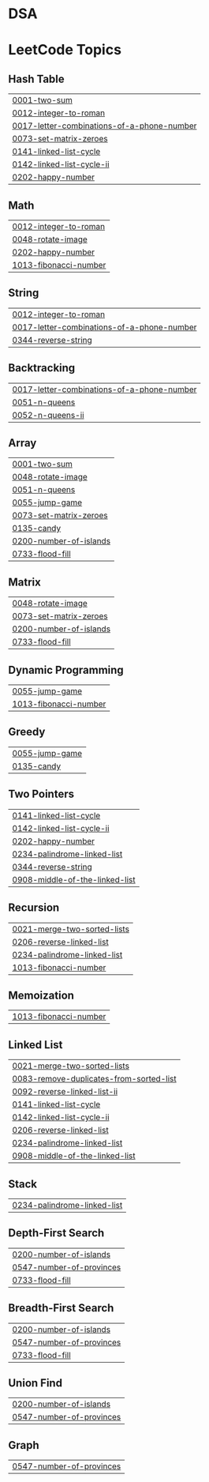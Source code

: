 # DSA
<!---LeetCode Topics Start-->
# LeetCode Topics
## Hash Table
|  |
| ------- |
| [0001-two-sum](https://github.com/zorawarMahal/DSA/tree/master/0001-two-sum) |
| [0012-integer-to-roman](https://github.com/zorawarMahal/DSA/tree/master/0012-integer-to-roman) |
| [0017-letter-combinations-of-a-phone-number](https://github.com/zorawarMahal/DSA/tree/master/0017-letter-combinations-of-a-phone-number) |
| [0073-set-matrix-zeroes](https://github.com/zorawarMahal/DSA/tree/master/0073-set-matrix-zeroes) |
| [0141-linked-list-cycle](https://github.com/zorawarMahal/DSA/tree/master/0141-linked-list-cycle) |
| [0142-linked-list-cycle-ii](https://github.com/zorawarMahal/DSA/tree/master/0142-linked-list-cycle-ii) |
| [0202-happy-number](https://github.com/zorawarMahal/DSA/tree/master/0202-happy-number) |
## Math
|  |
| ------- |
| [0012-integer-to-roman](https://github.com/zorawarMahal/DSA/tree/master/0012-integer-to-roman) |
| [0048-rotate-image](https://github.com/zorawarMahal/DSA/tree/master/0048-rotate-image) |
| [0202-happy-number](https://github.com/zorawarMahal/DSA/tree/master/0202-happy-number) |
| [1013-fibonacci-number](https://github.com/zorawarMahal/DSA/tree/master/1013-fibonacci-number) |
## String
|  |
| ------- |
| [0012-integer-to-roman](https://github.com/zorawarMahal/DSA/tree/master/0012-integer-to-roman) |
| [0017-letter-combinations-of-a-phone-number](https://github.com/zorawarMahal/DSA/tree/master/0017-letter-combinations-of-a-phone-number) |
| [0344-reverse-string](https://github.com/zorawarMahal/DSA/tree/master/0344-reverse-string) |
## Backtracking
|  |
| ------- |
| [0017-letter-combinations-of-a-phone-number](https://github.com/zorawarMahal/DSA/tree/master/0017-letter-combinations-of-a-phone-number) |
| [0051-n-queens](https://github.com/zorawarMahal/DSA/tree/master/0051-n-queens) |
| [0052-n-queens-ii](https://github.com/zorawarMahal/DSA/tree/master/0052-n-queens-ii) |
## Array
|  |
| ------- |
| [0001-two-sum](https://github.com/zorawarMahal/DSA/tree/master/0001-two-sum) |
| [0048-rotate-image](https://github.com/zorawarMahal/DSA/tree/master/0048-rotate-image) |
| [0051-n-queens](https://github.com/zorawarMahal/DSA/tree/master/0051-n-queens) |
| [0055-jump-game](https://github.com/zorawarMahal/DSA/tree/master/0055-jump-game) |
| [0073-set-matrix-zeroes](https://github.com/zorawarMahal/DSA/tree/master/0073-set-matrix-zeroes) |
| [0135-candy](https://github.com/zorawarMahal/DSA/tree/master/0135-candy) |
| [0200-number-of-islands](https://github.com/zorawarMahal/DSA/tree/master/0200-number-of-islands) |
| [0733-flood-fill](https://github.com/zorawarMahal/DSA/tree/master/0733-flood-fill) |
## Matrix
|  |
| ------- |
| [0048-rotate-image](https://github.com/zorawarMahal/DSA/tree/master/0048-rotate-image) |
| [0073-set-matrix-zeroes](https://github.com/zorawarMahal/DSA/tree/master/0073-set-matrix-zeroes) |
| [0200-number-of-islands](https://github.com/zorawarMahal/DSA/tree/master/0200-number-of-islands) |
| [0733-flood-fill](https://github.com/zorawarMahal/DSA/tree/master/0733-flood-fill) |
## Dynamic Programming
|  |
| ------- |
| [0055-jump-game](https://github.com/zorawarMahal/DSA/tree/master/0055-jump-game) |
| [1013-fibonacci-number](https://github.com/zorawarMahal/DSA/tree/master/1013-fibonacci-number) |
## Greedy
|  |
| ------- |
| [0055-jump-game](https://github.com/zorawarMahal/DSA/tree/master/0055-jump-game) |
| [0135-candy](https://github.com/zorawarMahal/DSA/tree/master/0135-candy) |
## Two Pointers
|  |
| ------- |
| [0141-linked-list-cycle](https://github.com/zorawarMahal/DSA/tree/master/0141-linked-list-cycle) |
| [0142-linked-list-cycle-ii](https://github.com/zorawarMahal/DSA/tree/master/0142-linked-list-cycle-ii) |
| [0202-happy-number](https://github.com/zorawarMahal/DSA/tree/master/0202-happy-number) |
| [0234-palindrome-linked-list](https://github.com/zorawarMahal/DSA/tree/master/0234-palindrome-linked-list) |
| [0344-reverse-string](https://github.com/zorawarMahal/DSA/tree/master/0344-reverse-string) |
| [0908-middle-of-the-linked-list](https://github.com/zorawarMahal/DSA/tree/master/0908-middle-of-the-linked-list) |
## Recursion
|  |
| ------- |
| [0021-merge-two-sorted-lists](https://github.com/zorawarMahal/DSA/tree/master/0021-merge-two-sorted-lists) |
| [0206-reverse-linked-list](https://github.com/zorawarMahal/DSA/tree/master/0206-reverse-linked-list) |
| [0234-palindrome-linked-list](https://github.com/zorawarMahal/DSA/tree/master/0234-palindrome-linked-list) |
| [1013-fibonacci-number](https://github.com/zorawarMahal/DSA/tree/master/1013-fibonacci-number) |
## Memoization
|  |
| ------- |
| [1013-fibonacci-number](https://github.com/zorawarMahal/DSA/tree/master/1013-fibonacci-number) |
## Linked List
|  |
| ------- |
| [0021-merge-two-sorted-lists](https://github.com/zorawarMahal/DSA/tree/master/0021-merge-two-sorted-lists) |
| [0083-remove-duplicates-from-sorted-list](https://github.com/zorawarMahal/DSA/tree/master/0083-remove-duplicates-from-sorted-list) |
| [0092-reverse-linked-list-ii](https://github.com/zorawarMahal/DSA/tree/master/0092-reverse-linked-list-ii) |
| [0141-linked-list-cycle](https://github.com/zorawarMahal/DSA/tree/master/0141-linked-list-cycle) |
| [0142-linked-list-cycle-ii](https://github.com/zorawarMahal/DSA/tree/master/0142-linked-list-cycle-ii) |
| [0206-reverse-linked-list](https://github.com/zorawarMahal/DSA/tree/master/0206-reverse-linked-list) |
| [0234-palindrome-linked-list](https://github.com/zorawarMahal/DSA/tree/master/0234-palindrome-linked-list) |
| [0908-middle-of-the-linked-list](https://github.com/zorawarMahal/DSA/tree/master/0908-middle-of-the-linked-list) |
## Stack
|  |
| ------- |
| [0234-palindrome-linked-list](https://github.com/zorawarMahal/DSA/tree/master/0234-palindrome-linked-list) |
## Depth-First Search
|  |
| ------- |
| [0200-number-of-islands](https://github.com/zorawarMahal/DSA/tree/master/0200-number-of-islands) |
| [0547-number-of-provinces](https://github.com/zorawarMahal/DSA/tree/master/0547-number-of-provinces) |
| [0733-flood-fill](https://github.com/zorawarMahal/DSA/tree/master/0733-flood-fill) |
## Breadth-First Search
|  |
| ------- |
| [0200-number-of-islands](https://github.com/zorawarMahal/DSA/tree/master/0200-number-of-islands) |
| [0547-number-of-provinces](https://github.com/zorawarMahal/DSA/tree/master/0547-number-of-provinces) |
| [0733-flood-fill](https://github.com/zorawarMahal/DSA/tree/master/0733-flood-fill) |
## Union Find
|  |
| ------- |
| [0200-number-of-islands](https://github.com/zorawarMahal/DSA/tree/master/0200-number-of-islands) |
| [0547-number-of-provinces](https://github.com/zorawarMahal/DSA/tree/master/0547-number-of-provinces) |
## Graph
|  |
| ------- |
| [0547-number-of-provinces](https://github.com/zorawarMahal/DSA/tree/master/0547-number-of-provinces) |
<!---LeetCode Topics End-->